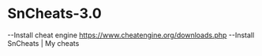 # SnCheats-3.0
--Install cheat engine https://www.cheatengine.org/downloads.php
--Install SnCheats | My cheats
